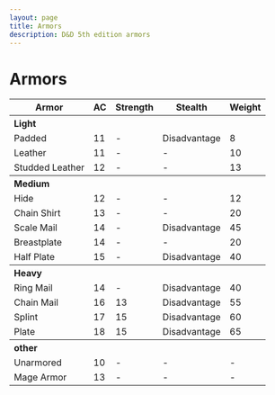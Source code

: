 ```yaml
---
layout: page
title: Armors
description: D&D 5th edition armors
---
```


# Armors

<table>
    <thead>
        <tr>
            <th>Armor</th>
            <th>AC</th>
            <th>Strength</th>
            <th>Stealth</th>
            <th>Weight</th>
        </tr>
    </thead>
    <tbody>
    <tr><th colspan=5 style="text-align:left">Light</th></tr>
    <tr><td>Padded</td><td>11</td><td>-</td><td>Disadvantage</td><td>8</td></tr>
    <tr><td>Leather</td><td>11</td><td>-</td><td>-</td><td>10</td></tr>
    <tr><td>Studded Leather</td><td>12</td><td>-</td><td>-</td><td>13</td></tr>
    <tr><th colspan=5 style="text-align:left">Medium</th></tr>
    <tr><td>Hide</td><td>12</td><td>-</td><td>-</td><td>12</td></tr>
    <tr><td>Chain Shirt</td><td>13</td><td>-</td><td>-</td><td>20</td></tr>
    <tr><td>Scale Mail</td><td>14</td><td>-</td><td>Disadvantage</td><td>45</td></tr>
    <tr><td>Breastplate</td><td>14</td><td>-</td><td>-</td><td>20</td></tr>
    <tr><td>Half Plate</td><td>15</td><td>-</td><td>Disadvantage</td><td>40</td></tr>
    <tr><th colspan=5 style="text-align:left">Heavy</th></tr>
    <tr><td>Ring Mail</td><td>14</td><td>-</td><td>Disadvantage</td><td>40</td></tr>
    <tr><td>Chain Mail</td><td>16</td><td>13</td><td>Disadvantage</td><td>55</td></tr>
    <tr><td>Splint</td><td>17</td><td>15</td><td>Disadvantage</td><td>60</td></tr>
    <tr><td>Plate</td><td>18</td><td>15</td><td>Disadvantage</td><td>65</td></tr>
    <tr><th colspan=5 style="text-align:left">other</th></tr>
    <tr><td>Unarmored</td><td>10</td><td>-</td><td>-</td><td>-</td></tr>
    <tr><td>Mage Armor</td><td>13</td><td>-</td><td>-</td><td>-</td></tr>
    </tbody>
</table>
